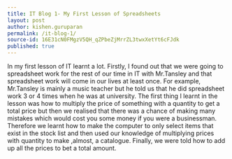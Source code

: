 ```yaml
---
title: IT Blog 1- My First Lesson of Spreadsheets
layout: post
author: kishen.guruparan
permalink: /it-blog-1/
source-id: 16E31cN0FMgzV5QH_qZPbeZjMrrZL3twxXetYt6cFJdk
published: true
---
```

In my first lesson of IT learnt a lot. Firstly, I found out that we were going to spreadsheet work for the rest of our time in IT with Mr.Tansley and that spreadsheet work will come in our lives at least once. For example, Mr.Tansley is mainly a music teacher but he told us that he did spreadsheet work 3 or 4 times when he was at university. The first thing I learnt in the lesson was how to multiply the price of something with a quantity to get a total price but then we realised that there was a chance of making many mistakes which would cost you some money if you were a businessman. Therefore we learnt how to make the computer to only select items  that exist in the stock list and then used our knowledge of multiplying prices with quantity to make ,almost, a catalogue. Finally, we were told how to add up all the prices to bet a total amount.

